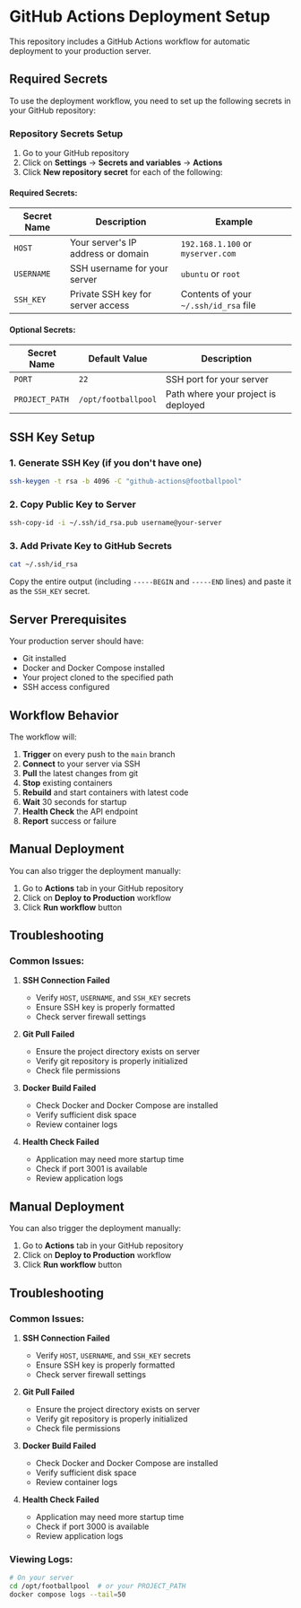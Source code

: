 # GitHub Actions Deployment Setup

This repository includes a GitHub Actions workflow for automatic deployment to your production server.

## Required Secrets

To use the deployment workflow, you need to set up the following secrets in your GitHub repository:

### Repository Secrets Setup

1. Go to your GitHub repository
2. Click on **Settings** → **Secrets and variables** → **Actions**
3. Click **New repository secret** for each of the following:

#### Required Secrets:

| Secret Name | Description | Example |
|-------------|-------------|---------|
| `HOST` | Your server's IP address or domain | `192.168.1.100` or `myserver.com` |
| `USERNAME` | SSH username for your server | `ubuntu` or `root` |
| `SSH_KEY` | Private SSH key for server access | Contents of your `~/.ssh/id_rsa` file |

#### Optional Secrets:

| Secret Name | Default Value | Description |
|-------------|---------------|-------------|
| `PORT` | `22` | SSH port for your server |
| `PROJECT_PATH` | `/opt/footballpool` | Path where your project is deployed |

## SSH Key Setup

### 1. Generate SSH Key (if you don't have one)
```bash
ssh-keygen -t rsa -b 4096 -C "github-actions@footballpool"
```

### 2. Copy Public Key to Server
```bash
ssh-copy-id -i ~/.ssh/id_rsa.pub username@your-server
```

### 3. Add Private Key to GitHub Secrets
```bash
cat ~/.ssh/id_rsa
```
Copy the entire output (including `-----BEGIN` and `-----END` lines) and paste it as the `SSH_KEY` secret.

## Server Prerequisites

Your production server should have:
- Git installed
- Docker and Docker Compose installed
- Your project cloned to the specified path
- SSH access configured

## Workflow Behavior

The workflow will:
1. **Trigger** on every push to the `main` branch
2. **Connect** to your server via SSH
3. **Pull** the latest changes from git
4. **Stop** existing containers
5. **Rebuild** and start containers with latest code
6. **Wait** 30 seconds for startup
3. **Health Check** the API endpoint
4. **Report** success or failure

## Manual Deployment

You can also trigger the deployment manually:
1. Go to **Actions** tab in your GitHub repository
2. Click on **Deploy to Production** workflow
3. Click **Run workflow** button

## Troubleshooting

### Common Issues:

1. **SSH Connection Failed**
   - Verify `HOST`, `USERNAME`, and `SSH_KEY` secrets
   - Ensure SSH key is properly formatted
   - Check server firewall settings

2. **Git Pull Failed**
   - Ensure the project directory exists on server
   - Verify git repository is properly initialized
   - Check file permissions

3. **Docker Build Failed**
   - Check Docker and Docker Compose are installed
   - Verify sufficient disk space
   - Review container logs

4. **Health Check Failed**
   - Application may need more startup time
   - Check if port 3001 is available
   - Review application logs

## Manual Deployment

You can also trigger the deployment manually:
1. Go to **Actions** tab in your GitHub repository
2. Click on **Deploy to Production** workflow
3. Click **Run workflow** button

## Troubleshooting

### Common Issues:

1. **SSH Connection Failed**
   - Verify `HOST`, `USERNAME`, and `SSH_KEY` secrets
   - Ensure SSH key is properly formatted
   - Check server firewall settings

2. **Git Pull Failed**
   - Ensure the project directory exists on server
   - Verify git repository is properly initialized
   - Check file permissions

3. **Docker Build Failed**
   - Check Docker and Docker Compose are installed
   - Verify sufficient disk space
   - Review container logs

4. **Health Check Failed**
   - Application may need more startup time
   - Check if port 3000 is available
   - Review application logs

### Viewing Logs:
```bash
# On your server
cd /opt/footballpool  # or your PROJECT_PATH
docker compose logs --tail=50
```
